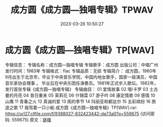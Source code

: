 ﻿---
title: 成方圆《成方圆—独唱专辑》TPWAV
date: 2023-03-26 10:50:27
categories: WAV车载音乐、镜像
tags: 华语中文
---
# 成方圆《成方圆—独唱专辑》TP[WAV]

专辑信息：
专辑名称：成方圆—独唱专辑
专辑歌手：成方圆
出版公司：中唱广州
发行时间：1983年
专辑格式：flac
专辑品质：无损
专辑简介：
成方圆，1960年9月出生于北京市，毕业于中央音乐学院，中国内地女歌手，国家一级演员，中国音乐家协会理事 。
毕业后在中央乐团任演奏员。1981年正式步入歌坛。1982年，发行首张专辑《成方圆—独唱专辑》
专辑曲目：
01 爱情故事
02 哦!卡罗
03 土古曼的月亮
04 昔日重来
05 茉莉花
06 什锦菜
07 游子吟
08 康定情歌
09 感情
10 山鹰
11 青春之火
12 真诚的爱
13 雨的季节
14 玛丽亚和都达尔
15 五彩缤纷
16 旅途之歌
17 我驾着一只小船
成方圆《成方圆—独唱专辑》TP[WAV].rar: https://url27.ctfile.com/f/9388027-832423442-da73a0?p=559675
(访问密码: 559675)
原文：[链接](https://blog.sina.com.cn/s/blog_1647c7e760103115m.html)